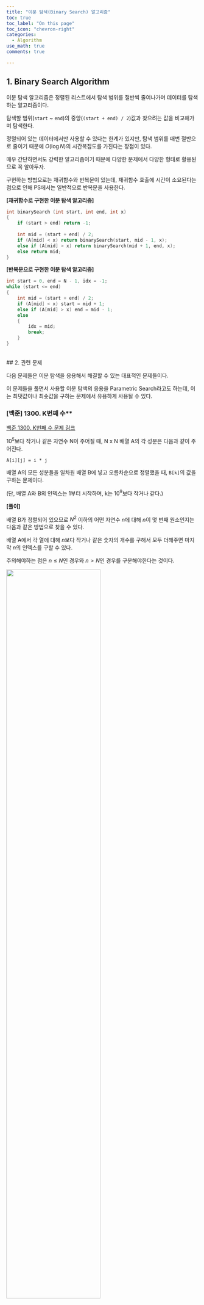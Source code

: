 ```yaml
---
title: "이분 탐색(Binary Search) 알고리즘"
toc: true
toc_label: "On this page"
toc_icon: "chevron-right"
categories:
  - Algorithm
use_math: true
comments: true

---
```


## 1. Binary Search Algorithm

이분 탐색 알고리즘은 정렬된 리스트에서 탐색 범위를 절반씩 줄여나가며 데이터를 탐색하는 알고리즘이다.

탐색할 범위(`start` ~ `end`)의 중앙(`(start + end) / 2`)값과 찾으려는 값을 비교해가며 탐색한다.

정렬되어 있는 데이터에서만 사용할 수 있다는 한계가 있지만, 탐색 범위를 매번 절반으로 줄이기 때문에 $O(\log N)$의 시간복잡도를 가진다는 장점이 있다.

매우 간단하면서도 강력한 알고리즘이기 때문에 다양한 문제에서 다양한 형태로 활용된므로 꼭 알아두자.

구현하는 방법으로는 재귀함수와 반복문이 있는데, 재귀함수 호출에 시간이 소요된다는 점으로 인해 PS에서는 일반적으로 반복문을 사용한다.

**[재귀함수로 구현한 이분 탐색 알고리즘]**

```cpp
int binarySearch (int start, int end, int x)
{
    if (start > end) return -1;
    
    int mid = (start + end) / 2;
    if (A[mid] < x) return binarySearch(start, mid - 1, x);
    else if (A[mid] > x) return binarySearch(mid + 1, end, x);
    else return mid;
}
```

**[반복문으로 구현한 이분 탐색 알고리즘]**

```cpp
int start = 0, end = N - 1, idx = -1;
while (start <= end)
{
    int mid = (start + end) / 2;
    if (A[mid] < x) start = mid + 1;
    else if (A[mid] > x) end = mid - 1;
    else
    {
        idx = mid;
        break;
    }
}
```


<br/>
## 2. 관련 문제

다음 문제들은 이분 탐색을 응용해서 해결할 수 있는 대표적인 문제들이다.

이 문제들을 풀면서 사용할 이분 탐색의 응용을 Parametric Search라고도 하는데, 이는 최댓값이나 최솟값을 구하는 문제에서 유용하게 사용될 수 있다.

### [백준] 1300. K번째 수**

[백준 1300. K번째 수 문제 링크](https://www.acmicpc.net/problem/1300)

$10^5$보다 작거나 같은 자연수 N이 주어질 때, N x N 배열 A의 각 성분은 다음과 같이 주어진다.

`A[i][j] = i * j`

배열 A의 모든 성분들을 일차원 배열 B에 넣고 오름차순으로 정렬했을 때, `B[k]`의 값을 구하는 문제이다.

(단, 배열 A와 B의 인덱스는 1부터 시작하며, k는 $10^9$보다 작거나 같다.)

**[풀이]**

배열 B가 정렬되어 있으므로 $N^2$ 이하의 어떤 자연수 $n$에 대해 $n$이 몇 번째 원소인지는 다음과 같은 방법으로 찾을 수 있다.

배열 A에서 각 열에 대해 $n$보다 작거나 같은 숫자의 개수를 구해서 모두 더해주면 마지막 $n$의 인덱스를 구할 수 있다.

주의해야하는 점은 $n \leq N$인 경우와 $n > N$인 경우를 구분해야한다는 것이다.

<img src = "https://user-images.githubusercontent.com/88201512/135961393-f678fd5b-e6ec-48ff-b4b2-b090e7b39af4.jpg" width = "70%" height = "70%">

나는 위 그림처럼 `min()`을 이용해서 두 케이스에 대해 모두 사용할 수 있도록 구현하였다.

```cpp
int cnt = 0;
for (int i = 0; i < min(n, N); i++) cnt += min(n / i, N);
```

이렇게 구한 `cnt`보다 `k`가 작거나 같다면 더 작은 `n`에 대해서 탐색을 이어나가고, `cnt`보다 `k`가 크다면 더 큰 `n`에 대해서 탐색을 해나가면 된다.

여기서 이분 탐색 알고리즘을 이용해서 구해지는 `n`이 구하고자 하는 값이 된다.

전체 코드는 다음과 같다.

```cpp
#include <iostream>
using namespace std;
typedef long long ll;

int N, k;

int main()
{
	ios_base::sync_with_stdio(false);
	cin.tie(NULL);
	cout.tie(NULL);

	cin >> N >> k;

	int start = 1, end = (N > 33000) ? 1000000000 : N * N, n = 0;

	while (start <= end)
	{
		int mid = (start + end) / 2;

		ll cnt = 0;
		for (int i = 1; i <= min(mid, N); i++) cnt += min(mid / i, N);

		if (cnt >= k)
		{
			end = mid - 1;
			n = mid;
		}
		else
		{
			start = mid + 1;
		}
	}

	cout << n;
}
```

### [백준] 2631. 숫자구슬

[백준 2631. 숫자구슬 문제 링크](https://www.acmicpc.net/problem/2613)

100 이하의 자연수가 적혀 있는 숫자 구슬 N개가 일자로 놓여 있다.

이 숫자 구슬들을 M개의 그룹으로 나누었을 때 각각의 그룹에 있는 숫자들의 합의 최댓값이 최소가 되도록 하려 한다.

이때 위 값을 구하고 각 그룹에 몇 개의 구슬이 있어야 하는지를 출력하는 문제이다.

(단, 각 그룹에는 적어도 하나의 구슬이 있어야하며, 그룹의 합의 최대값이 최소가 되도록 하는 경우가 둘 이상이라면 그 중 하나만 출력한다.)

**[풀이]**

이분 탐색을 이용해서 그룹의 합의 최댓값 중 최솟값을 구해보자.

이분 탐색을 사용하기 위해 적절한 조건 함수를 만들어주어야 하는데, 해당 함수는 다음과 같은 기능을 해야한다.

- 각 그룹의 합의 최댓값을 입력받아 해당 값을 넘지 않도록 구슬들을 그룹으로 나눈다.
- **각 그룹에 적어도 하나의 구슬이 있어야하기 때문에 적절히 그룹을 나눈다.**
- 만약 나누어진 그룹의 개수가 M과 같으면 각 그룹에 있는 구슬의 개수를 저장한다.
- 만약 나누어진 그룹의 개수가 M보다 작거나 같으면 true, 아니라면 false를 반환한다.

이와 같은 함수를 구현했다면, 이분 탐색의 초기 조건을 구해준다.

그룹을 나누는 것이 가능한 값들 중 가장 작은 것은 숫자 구슬들 중 가장 큰 숫자이고, 가능한 값들 중 가장 큰 것은 모든 숫자 구슬들의 합이다.

위 값을 구해 각각 `start`, `end`로 두고 이분 탐색을 사용하면 답을 구할 수 있다.

전체 코드는 다음과 같다.

```cpp
#include <iostream>
using namespace std;

int N, M, A[300], B[300]; // A: 숫자 구슬에 적힌 숫자들의 배열, B: 각 그룹에 속해 있는 구슬의 개수를 저장할 배열

bool check (int m)
{
    int a_idx = 0, b_idx = 0, tmp[300];
    while (1)
    {
        // 각 그룹에 적어도 하나의 구슬이 있어야하므로 남은 구슬의 개수와 남은 그룹의 개수가 동일하면 각 그룹에 하나씩 넣는다.
        if (N - a_idx == M - b_idx)
        {
            while (b_idx < M) tmp[b_idx++] = 1;
            break;
        }
        
        // m을 넘지 않게 그룹을 형성한다.
        int sum = 0, cnt = 0;
        while (sum <= m && a_idx < N)
        {
            sum += A[a_idx++];
            cnt++;
        }
        
        // 마지막 그룹은 따로 처리
        if (sum <= m && a_idx == N)
        {
            tmp[b_idx++] = cnt;
            break;
        }
        
        tmp[b_idx++] = cnt - 1; // 위에서 구한 그룹에 속하는 구슬의 개수를 저장
        a_idx--;
    }
    
    if (b_idx == M) // 그룹의 개수가 정확히 M개이면 배열 B에 저장
        for (int i = 0; i < M; i++) B[i] = tmp[i];
    return b_idx <= M; // 그룹의 개수가 M보다 작거나 같으면 true, 아니면 false를 반환
}

int main()
{
    ios_base::sync_with_stdio(false);
    cin.tie(NULL);
    cout.tie(NULL);
    
    cin >> N >> M;
    int start = 0, end = 0;
    for (int i = 0; i < N; i++)
    {
        cin >> A[i];
        if (start < A[i]) start = A[i];
        end += A[i];
    }
    
    int mid, ans = 0;
    while (start <= end)
    {
        mid = (start + end) / 2;
        if (check(mid)) // 조건 함수가 true를 반환하면 현재 값을 저장하고, 더 작은 값이 있는지 탐색
        {
            end = mid - 1;
            ans = mid;
        }
        else start = mid + 1; // 조건 함수가 false를 반환하면 조건을 만족하는 값을 찾기 위해 더 큰 값을 탐색
    }
    
    cout << ans << "\n";
    for (int i = 0; i < M; i++) cout << B[i] << " ";
}
```
